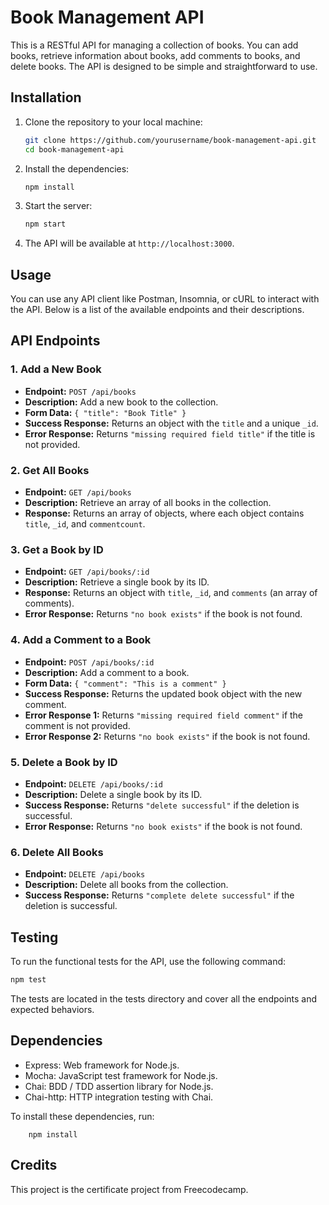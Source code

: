 
# Book Management API

This is a RESTful API for managing a collection of books. You can add books, retrieve information about books, add comments to books, and delete books. The API is designed to be simple and straightforward to use.


## Installation

1. Clone the repository to your local machine:

    ```bash
    git clone https://github.com/yourusername/book-management-api.git
    cd book-management-api
    ```

2. Install the dependencies:

    ```bash
    npm install
    ```

3. Start the server:

    ```bash
    npm start
    ```

4. The API will be available at `http://localhost:3000`.
## Usage

You can use any API client like Postman, Insomnia, or cURL to interact with the API. Below is a list of the available endpoints and their descriptions.
## API Endpoints

### 1. Add a New Book

- **Endpoint:** `POST /api/books`
- **Description:** Add a new book to the collection.
- **Form Data:** `{ "title": "Book Title" }`
- **Success Response:** Returns an object with the `title` and a unique `_id`.
- **Error Response:** Returns `"missing required field title"` if the title is not provided.

### 2. Get All Books

- **Endpoint:** `GET /api/books`
- **Description:** Retrieve an array of all books in the collection.
- **Response:** Returns an array of objects, where each object contains `title`, `_id`, and `commentcount`.

### 3. Get a Book by ID

- **Endpoint:** `GET /api/books/:id`
- **Description:** Retrieve a single book by its ID.
- **Response:** Returns an object with `title`, `_id`, and `comments` (an array of comments).
- **Error Response:** Returns `"no book exists"` if the book is not found.

### 4. Add a Comment to a Book

- **Endpoint:** `POST /api/books/:id`
- **Description:** Add a comment to a book.
- **Form Data:** `{ "comment": "This is a comment" }`
- **Success Response:** Returns the updated book object with the new comment.
- **Error Response 1:** Returns `"missing required field comment"` if the comment is not provided.
- **Error Response 2:** Returns `"no book exists"` if the book is not found.

### 5. Delete a Book by ID

- **Endpoint:** `DELETE /api/books/:id`
- **Description:** Delete a single book by its ID.
- **Success Response:** Returns `"delete successful"` if the deletion is successful.
- **Error Response:** Returns `"no book exists"` if the book is not found.

### 6. Delete All Books

- **Endpoint:** `DELETE /api/books`
- **Description:** Delete all books from the collection.
- **Success Response:** Returns `"complete delete successful"` if the deletion is successful.
## Testing

To run the functional tests for the API, use the following command:

```bash
npm test
```

The tests are located in the tests directory and cover all the endpoints and expected behaviors.
## Dependencies

- Express: Web framework for Node.js.
- Mocha: JavaScript test framework for Node.js.
- Chai: BDD / TDD assertion library for Node.js.
- Chai-http: HTTP integration testing with Chai.

To install these dependencies, run:

        npm install

 
## Credits

This project is the certificate project from Freecodecamp.                                                                                                                                                                                                                                                                                                                            